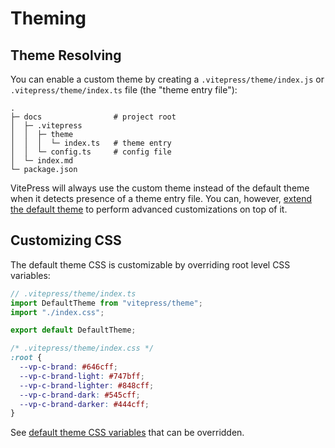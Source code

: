 # Theming

## Theme Resolving

You can enable a custom theme by creating a `.vitepress/theme/index.js` or `.vitepress/theme/index.ts` file (the "theme entry file"):

```
.
├─ docs                # project root
│  ├─ .vitepress
│  │  ├─ theme
│  │  │  └─ index.ts   # theme entry
│  │  └─ config.ts     # config file
│  └─ index.md
└─ package.json
```

VitePress will always use the custom theme instead of the default theme when it detects presence of a theme entry file. You can, however, [extend the default theme](https://vitepress.dev/guide/extending-default-theme) to perform advanced customizations on top of it.

## Customizing CSS

The default theme CSS is customizable by overriding root level CSS variables:

```js
// .vitepress/theme/index.ts
import DefaultTheme from "vitepress/theme";
import "./index.css";

export default DefaultTheme;
```

```css
/* .vitepress/theme/index.css */
:root {
  --vp-c-brand: #646cff;
  --vp-c-brand-light: #747bff;
  --vp-c-brand-lighter: #848cff;
  --vp-c-brand-dark: #545cff;
  --vp-c-brand-darker: #444cff;
}
```

See [default theme CSS variables](https://github.com/vuejs/vitepress/blob/main/src/client/theme-default/styles/vars.css) that can be overridden.
